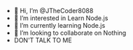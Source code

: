 - 👋 Hi, I’m @JTheCoder8088
- 👀 I’m interested in Learn Node.js
- 🌱 I’m currently learning Node.js
- 💞️ I’m looking to collaborate on Nothing
- DON'T TALK TO ME

<!---
JTheCoder8088/JTheCoder8088 is a ✨ special ✨ repository because its `README.md` (this file) appears on your GitHub profile.
You can click the Preview link to take a look at your changes.
--->
